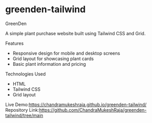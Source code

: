 # greenden-tailwind
GreenDen

A simple plant purchase website built using Tailwind CSS and Grid.

Features

- Responsive design for mobile and desktop screens
- Grid layout for showcasing plant cards
- Basic plant information and pricing

Technologies Used

- HTML
- Tailwind CSS
- Grid layout

Live Demo:https://chandramukeshraja.github.io/greenden-tailwind/
Repository Link:https://github.com/ChandraMukeshRaja/greenden-tailwind/tree/main 

